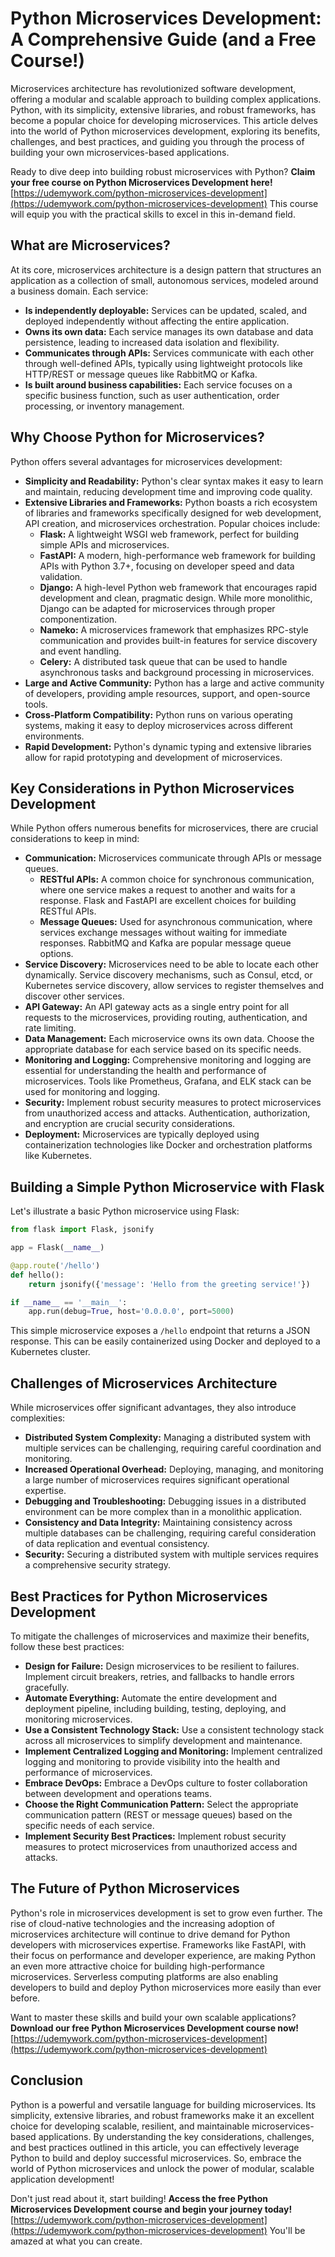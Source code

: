 # Python Microservices Development: A Comprehensive Guide (and a Free Course!)

Microservices architecture has revolutionized software development, offering a modular and scalable approach to building complex applications. Python, with its simplicity, extensive libraries, and robust frameworks, has become a popular choice for developing microservices. This article delves into the world of Python microservices development, exploring its benefits, challenges, and best practices, and guiding you through the process of building your own microservices-based applications.

Ready to dive deep into building robust microservices with Python?  **Claim your free course on Python Microservices Development here!** [https://udemywork.com/python-microservices-development](https://udemywork.com/python-microservices-development) This course will equip you with the practical skills to excel in this in-demand field.

## What are Microservices?

At its core, microservices architecture is a design pattern that structures an application as a collection of small, autonomous services, modeled around a business domain. Each service:

*   **Is independently deployable:** Services can be updated, scaled, and deployed independently without affecting the entire application.
*   **Owns its own data:** Each service manages its own database and data persistence, leading to increased data isolation and flexibility.
*   **Communicates through APIs:** Services communicate with each other through well-defined APIs, typically using lightweight protocols like HTTP/REST or message queues like RabbitMQ or Kafka.
*   **Is built around business capabilities:** Each service focuses on a specific business function, such as user authentication, order processing, or inventory management.

## Why Choose Python for Microservices?

Python offers several advantages for microservices development:

*   **Simplicity and Readability:** Python's clear syntax makes it easy to learn and maintain, reducing development time and improving code quality.
*   **Extensive Libraries and Frameworks:** Python boasts a rich ecosystem of libraries and frameworks specifically designed for web development, API creation, and microservices orchestration. Popular choices include:
    *   **Flask:** A lightweight WSGI web framework, perfect for building simple APIs and microservices.
    *   **FastAPI:** A modern, high-performance web framework for building APIs with Python 3.7+, focusing on developer speed and data validation.
    *   **Django:** A high-level Python web framework that encourages rapid development and clean, pragmatic design. While more monolithic, Django can be adapted for microservices through proper componentization.
    *   **Nameko:** A microservices framework that emphasizes RPC-style communication and provides built-in features for service discovery and event handling.
    *   **Celery:** A distributed task queue that can be used to handle asynchronous tasks and background processing in microservices.
*   **Large and Active Community:** Python has a large and active community of developers, providing ample resources, support, and open-source tools.
*   **Cross-Platform Compatibility:** Python runs on various operating systems, making it easy to deploy microservices across different environments.
*   **Rapid Development:** Python's dynamic typing and extensive libraries allow for rapid prototyping and development of microservices.

## Key Considerations in Python Microservices Development

While Python offers numerous benefits for microservices, there are crucial considerations to keep in mind:

*   **Communication:** Microservices communicate through APIs or message queues.
    *   **RESTful APIs:** A common choice for synchronous communication, where one service makes a request to another and waits for a response. Flask and FastAPI are excellent choices for building RESTful APIs.
    *   **Message Queues:** Used for asynchronous communication, where services exchange messages without waiting for immediate responses. RabbitMQ and Kafka are popular message queue options.
*   **Service Discovery:** Microservices need to be able to locate each other dynamically. Service discovery mechanisms, such as Consul, etcd, or Kubernetes service discovery, allow services to register themselves and discover other services.
*   **API Gateway:** An API gateway acts as a single entry point for all requests to the microservices, providing routing, authentication, and rate limiting.
*   **Data Management:** Each microservice owns its own data. Choose the appropriate database for each service based on its specific needs.
*   **Monitoring and Logging:** Comprehensive monitoring and logging are essential for understanding the health and performance of microservices. Tools like Prometheus, Grafana, and ELK stack can be used for monitoring and logging.
*   **Security:** Implement robust security measures to protect microservices from unauthorized access and attacks. Authentication, authorization, and encryption are crucial security considerations.
*   **Deployment:** Microservices are typically deployed using containerization technologies like Docker and orchestration platforms like Kubernetes.

## Building a Simple Python Microservice with Flask

Let's illustrate a basic Python microservice using Flask:

```python
from flask import Flask, jsonify

app = Flask(__name__)

@app.route('/hello')
def hello():
    return jsonify({'message': 'Hello from the greeting service!'})

if __name__ == '__main__':
    app.run(debug=True, host='0.0.0.0', port=5000)
```

This simple microservice exposes a `/hello` endpoint that returns a JSON response. This can be easily containerized using Docker and deployed to a Kubernetes cluster.

## Challenges of Microservices Architecture

While microservices offer significant advantages, they also introduce complexities:

*   **Distributed System Complexity:** Managing a distributed system with multiple services can be challenging, requiring careful coordination and monitoring.
*   **Increased Operational Overhead:** Deploying, managing, and monitoring a large number of microservices requires significant operational expertise.
*   **Debugging and Troubleshooting:** Debugging issues in a distributed environment can be more complex than in a monolithic application.
*   **Consistency and Data Integrity:** Maintaining consistency across multiple databases can be challenging, requiring careful consideration of data replication and eventual consistency.
*   **Security:** Securing a distributed system with multiple services requires a comprehensive security strategy.

## Best Practices for Python Microservices Development

To mitigate the challenges of microservices and maximize their benefits, follow these best practices:

*   **Design for Failure:** Design microservices to be resilient to failures. Implement circuit breakers, retries, and fallbacks to handle errors gracefully.
*   **Automate Everything:** Automate the entire development and deployment pipeline, including building, testing, deploying, and monitoring microservices.
*   **Use a Consistent Technology Stack:** Use a consistent technology stack across all microservices to simplify development and maintenance.
*   **Implement Centralized Logging and Monitoring:** Implement centralized logging and monitoring to provide visibility into the health and performance of microservices.
*   **Embrace DevOps:** Embrace a DevOps culture to foster collaboration between development and operations teams.
*   **Choose the Right Communication Pattern:** Select the appropriate communication pattern (REST or message queues) based on the specific needs of each service.
*   **Implement Security Best Practices:** Implement robust security measures to protect microservices from unauthorized access and attacks.

## The Future of Python Microservices

Python's role in microservices development is set to grow even further.  The rise of cloud-native technologies and the increasing adoption of microservices architecture will continue to drive demand for Python developers with microservices expertise. Frameworks like FastAPI, with their focus on performance and developer experience, are making Python an even more attractive choice for building high-performance microservices. Serverless computing platforms are also enabling developers to build and deploy Python microservices more easily than ever before.

Want to master these skills and build your own scalable applications?  **Download our free Python Microservices Development course now!** [https://udemywork.com/python-microservices-development](https://udemywork.com/python-microservices-development)

## Conclusion

Python is a powerful and versatile language for building microservices. Its simplicity, extensive libraries, and robust frameworks make it an excellent choice for developing scalable, resilient, and maintainable microservices-based applications. By understanding the key considerations, challenges, and best practices outlined in this article, you can effectively leverage Python to build and deploy successful microservices. So, embrace the world of Python microservices and unlock the power of modular, scalable application development!

Don't just read about it, start building! **Access the free Python Microservices Development course and begin your journey today!** [https://udemywork.com/python-microservices-development](https://udemywork.com/python-microservices-development) You'll be amazed at what you can create.
